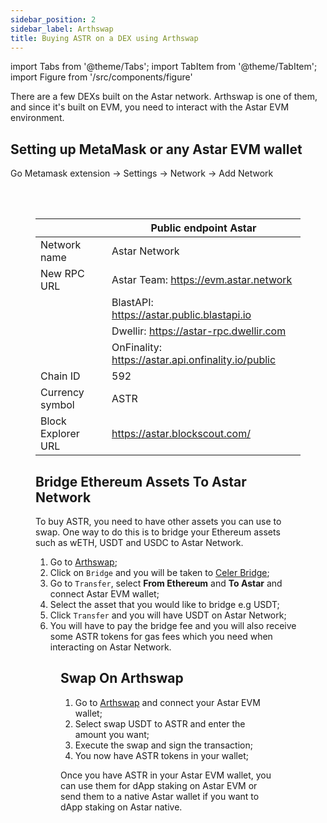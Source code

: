 ```yaml
---
sidebar_position: 2
sidebar_label: Arthswap
title: Buying ASTR on a DEX using Arthswap
---
```


import Tabs from '@theme/Tabs';
import TabItem from '@theme/TabItem';
import Figure from '/src/components/figure'


There are a few DEXs built on the Astar network. Arthswap is one of them, and since it's built on EVM, you need to interact with the Astar EVM environment.

## Setting up MetaMask or any Astar EVM wallet

Go Metamask extension -> Settings -> Network -> Add Network

<Figure src={require('/docs/use/get-started/astar-evm-wallet/wallet/metamask/img/metamask_8.png').default} width="100%" /> 

<br></br>

<TabItem value="astar" label="Astar Network" default>

|   | Public endpoint Astar |
| --- | --- |
| Network name | Astar Network |
| New RPC URL | Astar Team: https://evm.astar.network |
|         | BlastAPI: https://astar.public.blastapi.io |
|         | Dwellir: https://astar-rpc.dwellir.com |
|         | OnFinality: https://astar.api.onfinality.io/public |
| Chain ID | 592 |
| Currency symbol | ASTR |
| Block Explorer URL | https://astar.blockscout.com/ |

</TabItem>

## Bridge Ethereum Assets To Astar Network

To buy ASTR, you need to have other assets you can use to swap. One way to do this is to bridge your Ethereum assets such as wETH, USDT and USDC to Astar Network.

1. Go to [Arthswap](http://app.arthswap.org/#/swap);
2. Click on `Bridge` and you will be taken to [Celer Bridge](https://cbridge.celer.network/#/transfer);
3. Go to `Transfer`, select **From Ethereum** and **To Astar** and connect Astar EVM wallet;
4. Select the asset that you would like to bridge e.g USDT;
5. Click `Transfer` and you will have USDT on Astar Network;
6. You will have to pay the bridge fee and you will also receive some ASTR tokens for gas fees which you need when interacting on Astar Network.

<Figure src={require('/docs/use/how-to-guides/layer-1/get-astr-token/img/celerbridge_1.png').default } width="70%" /> 

## Swap On Arthswap

1. Go to [Arthswap](http://app.arthswap.org/#/swap) and connect your Astar EVM wallet;
2. Select swap USDT to ASTR and enter the amount you want;
3. Execute the swap and sign the transaction;
4. You now have ASTR tokens in your wallet;

Once you have ASTR in your Astar EVM wallet, you can use them for dApp staking on Astar EVM or send them to a native Astar wallet if you want to dApp staking on Astar native.
